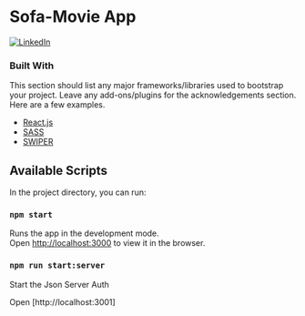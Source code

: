 # Sofa-Movie App

[![LinkedIn][linkedin-shield]][linkedin-url]

### Built With

This section should list any major frameworks/libraries used to bootstrap your project. Leave any add-ons/plugins for the acknowledgements section. Here are a few examples.

- [React.js](https://reactjs.org/)
- [SASS](https://sass-lang.com/)
- [SWIPER](https://swiperjs.com/)

## Available Scripts

In the project directory, you can run:

### `npm start`

Runs the app in the development mode.\
Open [http://localhost:3000](http://localhost:3000) to view it in the browser.

### `npm run start:server`

Start the Json Server Auth

Open [http://localhost:3001]

[linkedin-shield]: https://img.shields.io/badge/-LinkedIn-black.svg?style=for-the-badge&logo=linkedin&colorB=555
[linkedin-url]: https://www.linkedin.com/in/andrei-nistor-marian/
[product-screenshot]: images/screenshot.png
